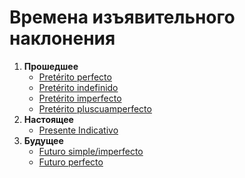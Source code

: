 # Времена изъявительного наклонения
1. **Прошедшее**
    - [Pretérito perfecto](http://ghlangs.github.io/spanish/times/izyav/pret_comp_ind)
    - [Pretérito indefinido]()
    - [Pretérito imperfecto]()
    - [Pretérito pluscuamperfecto]()
2. **Настоящее**
    - [Presente Indicativo](http://ghlangs.github.io/spanish/times/izyav/pres_ind)
3. **Будущее**
    - [Futuro simple/imperfecto](http://ghlangs.github.io/spanish/times/izyav/fut_sim)
    - [Futuro perfecto]()

